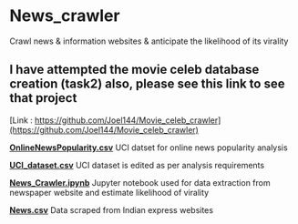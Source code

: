 # News_crawler
Crawl news &amp; information websites &amp; anticipate the likelihood of its virality

## I have attempted the movie celeb database creation (task2) also, please see this link to see that project

[Link : https://github.com/Joel144/Movie_celeb_crawler](https://github.com/Joel144/Movie_celeb_crawler)

[**OnlineNewsPopularity.csv**](https://github.com/Joel144/News_crawler/blob/master/OnlineNewsPopularity.csv)  UCI datset for online news popularity analysis

[**UCI_dataset.csv**](https://github.com/Joel144/News_crawler/blob/master/UCI_dataset.csv)  UCI dataset is edited as per analysis requirements

[**News_Crawler.ipynb**](https://github.com/Joel144/News_crawler/blob/master/News_Crawler.ipynb)  Jupyter notebook used for data extraction from newspaper website and estimate likelihood of virality

[**News.csv**](https://github.com/Joel144/News_crawler/blob/master/News.csv)  Data scraped from Indian express websites
